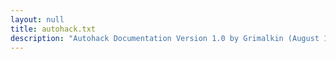 ```yaml
---
layout: null
title: autohack.txt
description: "Autohack Documentation Version 1.0 by Grimalkin (August 12, 1986)"
---
```

